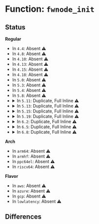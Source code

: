 # Function: <code>fwnode_init</code>

## Status
<b>Regular</b>
<ul>
<li>
In <code>4.4</code>: Absent ⚠️
</li>
<li>
In <code>4.8</code>: Absent ⚠️
</li>
<li>
In <code>4.10</code>: Absent ⚠️
</li>
<li>
In <code>4.13</code>: Absent ⚠️
</li>
<li>
In <code>4.15</code>: Absent ⚠️
</li>
<li>
In <code>4.18</code>: Absent ⚠️
</li>
<li>
In <code>5.0</code>: Absent ⚠️
</li>
<li>
In <code>5.3</code>: Absent ⚠️
</li>
<li>
In <code>5.4</code>: Absent ⚠️
</li>
<li>
In <code>5.8</code>: Absent ⚠️
</li>
<li>
<details>
<summary>In <code>5.11</code>: Duplicate, Full Inline ⚠️</summary>

**Collision:** Static Duplication

**Inline:** Full

**Transformation:** False

**Instances:**

```
In kernel/irq/irqdomain.c (ffffffff8112598b)
Location: include/linux/fwnode.h:154
Inline: True
Inline callers:
  - kernel/irq/irqdomain.c:__irq_domain_alloc_fwnode
```
```
In drivers/acpi/scan.c (ffffffff816a9898)
Location: include/linux/fwnode.h:154
Inline: True
Inline callers:
  - drivers/acpi/scan.c:acpi_init_device_object
```
```
In drivers/acpi/property.c (ffffffff816b9119)
Location: include/linux/fwnode.h:154
Inline: True
Inline callers:
  - drivers/acpi/property.c:acpi_nondev_subnode_extract
```
```
In drivers/base/swnode.c (ffffffff817d7ce6)
Location: include/linux/fwnode.h:154
Inline: True
Inline callers:
  - drivers/base/swnode.c:swnode_register
```
</details>
</li>
<li>
<details>
<summary>In <code>5.13</code>: Duplicate, Full Inline ⚠️</summary>

**Collision:** Static Duplication

**Inline:** Full

**Transformation:** False

**Instances:**

```
In kernel/irq/irqdomain.c (ffffffff81125c7b)
Location: include/linux/fwnode.h:166
Inline: True
Inline callers:
  - kernel/irq/irqdomain.c:__irq_domain_alloc_fwnode
```
```
In drivers/acpi/scan.c (ffffffff8168c001)
Location: include/linux/fwnode.h:166
Inline: True
Inline callers:
  - drivers/acpi/scan.c:acpi_init_device_object
```
```
In drivers/acpi/property.c (ffffffff8169b119)
Location: include/linux/fwnode.h:166
Inline: True
Inline callers:
  - drivers/acpi/property.c:acpi_nondev_subnode_extract
```
```
In drivers/base/swnode.c (ffffffff817bb88a)
Location: include/linux/fwnode.h:166
Inline: True
Inline callers:
  - drivers/base/swnode.c:swnode_register
```
</details>
</li>
<li>
<details>
<summary>In <code>5.15</code>: Duplicate, Full Inline ⚠️</summary>

**Collision:** Static Duplication

**Inline:** Full

**Transformation:** False

**Instances:**

```
In kernel/irq/irqdomain.c (ffffffff8114641b)
Location: include/linux/fwnode.h:171
Inline: True
Inline callers:
  - kernel/irq/irqdomain.c:__irq_domain_alloc_fwnode
```
```
In drivers/acpi/scan.c (ffffffff817017c1)
Location: include/linux/fwnode.h:171
Inline: True
Inline callers:
  - drivers/acpi/scan.c:acpi_init_device_object
```
```
In drivers/acpi/property.c (ffffffff81710fb9)
Location: include/linux/fwnode.h:171
Inline: True
Inline callers:
  - drivers/acpi/property.c:acpi_nondev_subnode_extract
```
```
In drivers/acpi/viot.c (ffffffff832f6b95)
Location: include/linux/fwnode.h:171
Inline: True
Inline callers:
  - drivers/acpi/viot.c:viot_get_iommu
```
```
In drivers/base/swnode.c (ffffffff8184579a)
Location: include/linux/fwnode.h:171
Inline: True
Inline callers:
  - drivers/base/swnode.c:swnode_register
```
```
In drivers/firmware/efi/sysfb_efi.c (ffffffff8330f5d5)
Location: include/linux/fwnode.h:171
Inline: True
Inline callers:
  - drivers/firmware/efi/sysfb_efi.c:sysfb_apply_efi_quirks
```
</details>
</li>
<li>
<details>
<summary>In <code>5.19</code>: Duplicate, Full Inline ⚠️</summary>

**Collision:** Static Duplication

**Inline:** Full

**Transformation:** False

**Instances:**

```
In kernel/irq/irqdomain.c (ffffffff8116a6dc)
Location: include/linux/fwnode.h:177
Inline: True
Inline callers:
  - kernel/irq/irqdomain.c:__irq_domain_alloc_fwnode
```
```
In drivers/acpi/scan.c (ffffffff8182f450)
Location: include/linux/fwnode.h:177
Inline: True
Inline callers:
  - drivers/acpi/scan.c:acpi_init_device_object
```
```
In drivers/acpi/property.c (ffffffff8183fd2e)
Location: include/linux/fwnode.h:177
Inline: True
Inline callers:
  - drivers/acpi/property.c:acpi_nondev_subnode_extract
```
```
In drivers/acpi/viot.c (ffffffff834af0f3)
Location: include/linux/fwnode.h:177
Inline: True
Inline callers:
  - drivers/acpi/viot.c:viot_get_iommu
```
```
In drivers/base/swnode.c (ffffffff81989a54)
Location: include/linux/fwnode.h:177
Inline: True
Inline callers:
  - drivers/base/swnode.c:swnode_register
```
```
In drivers/firmware/efi/sysfb_efi.c (ffffffff834c9364)
Location: include/linux/fwnode.h:177
Inline: True
Inline callers:
  - drivers/firmware/efi/sysfb_efi.c:sysfb_apply_efi_quirks
```
</details>
</li>
<li>
<details>
<summary>In <code>6.2</code>: Duplicate, Full Inline ⚠️</summary>

**Collision:** Static Duplication

**Inline:** Full

**Transformation:** False

**Instances:**

```
In kernel/irq/irqdomain.c (ffffffff8119f28c)
Location: include/linux/fwnode.h:190
Inline: True
Inline callers:
  - kernel/irq/irqdomain.c:__irq_domain_alloc_fwnode
```
```
In drivers/acpi/scan.c (ffffffff819624b2)
Location: include/linux/fwnode.h:190
Inline: True
Inline callers:
  - drivers/acpi/scan.c:acpi_init_device_object
```
```
In drivers/acpi/property.c (ffffffff819762fe)
Location: include/linux/fwnode.h:190
Inline: True
Inline callers:
  - drivers/acpi/property.c:acpi_nondev_subnode_extract
```
```
In drivers/acpi/viot.c (ffffffff83ee8763)
Location: include/linux/fwnode.h:190
Inline: True
Inline callers:
  - drivers/acpi/viot.c:viot_get_iommu
```
```
In drivers/base/swnode.c (ffffffff81af8d94)
Location: include/linux/fwnode.h:190
Inline: True
Inline callers:
  - drivers/base/swnode.c:swnode_register
```
```
In drivers/firmware/efi/sysfb_efi.c (ffffffff83f0a8fd)
Location: include/linux/fwnode.h:190
Inline: True
Inline callers:
  - drivers/firmware/efi/sysfb_efi.c:sysfb_apply_efi_quirks
```
</details>
</li>
<li>
<details>
<summary>In <code>6.5</code>: Duplicate, Full Inline ⚠️</summary>

**Collision:** Static Duplication

**Inline:** Full

**Transformation:** False

**Instances:**

```
In kernel/irq/irqdomain.c (ffffffff811b115c)
Location: include/linux/fwnode.h:190
Inline: True
Inline callers:
  - kernel/irq/irqdomain.c:__irq_domain_alloc_fwnode
```
```
In drivers/acpi/scan.c (ffffffff819a88b2)
Location: include/linux/fwnode.h:190
Inline: True
Inline callers:
  - drivers/acpi/scan.c:acpi_init_device_object
```
```
In drivers/acpi/property.c (ffffffff819bcc66)
Location: include/linux/fwnode.h:190
Inline: True
Inline callers:
  - drivers/acpi/property.c:acpi_nondev_subnode_extract
```
```
In drivers/acpi/viot.c (ffffffff8370e11f)
Location: include/linux/fwnode.h:190
Inline: True
Inline callers:
  - drivers/acpi/viot.c:viot_get_iommu
```
```
In drivers/base/swnode.c (ffffffff81b472c3)
Location: include/linux/fwnode.h:190
Inline: True
Inline callers:
  - drivers/base/swnode.c:swnode_register
```
```
In drivers/firmware/efi/sysfb_efi.c (ffffffff83730a4a)
Location: include/linux/fwnode.h:190
Inline: True
Inline callers:
  - drivers/firmware/efi/sysfb_efi.c:sysfb_set_efifb_fwnode
```
</details>
</li>
<li>
<details>
<summary>In <code>6.8</code>: Duplicate, Full Inline ⚠️</summary>

**Collision:** Static Duplication

**Inline:** Full

**Transformation:** False

**Instances:**

```
In kernel/irq/irqdomain.c (ffffffff811c0f0b)
Location: include/linux/fwnode.h:192
Inline: True
Inline callers:
  - kernel/irq/irqdomain.c:__irq_domain_alloc_fwnode
```
```
In drivers/acpi/scan.c (ffffffff819f12c2)
Location: include/linux/fwnode.h:192
Inline: True
Inline callers:
  - drivers/acpi/scan.c:acpi_init_device_object
```
```
In drivers/acpi/property.c (ffffffff81a07b23)
Location: include/linux/fwnode.h:192
Inline: True
Inline callers:
  - drivers/acpi/property.c:acpi_nondev_subnode_extract
```
```
In drivers/acpi/viot.c (ffffffff8394185d)
Location: include/linux/fwnode.h:192
Inline: True
Inline callers:
  - drivers/acpi/viot.c:viot_get_iommu
```
```
In drivers/base/swnode.c (ffffffff81b9f652)
Location: include/linux/fwnode.h:192
Inline: True
Inline callers:
  - drivers/base/swnode.c:swnode_register
```
```
In drivers/firmware/efi/sysfb_efi.c (ffffffff83964faa)
Location: include/linux/fwnode.h:192
Inline: True
Inline callers:
  - drivers/firmware/efi/sysfb_efi.c:sysfb_set_efifb_fwnode
```
</details>
</li>
</ul>
<b>Arch</b>
<ul>
<li>
In <code>arm64</code>: Absent ⚠️
</li>
<li>
In <code>armhf</code>: Absent ⚠️
</li>
<li>
In <code>ppc64el</code>: Absent ⚠️
</li>
<li>
In <code>riscv64</code>: Absent ⚠️
</li>
</ul>
<b>Flavor</b>
<ul>
<li>
In <code>aws</code>: Absent ⚠️
</li>
<li>
In <code>azure</code>: Absent ⚠️
</li>
<li>
In <code>gcp</code>: Absent ⚠️
</li>
<li>
In <code>lowlatency</code>: Absent ⚠️
</li>
</ul>

## Differences
